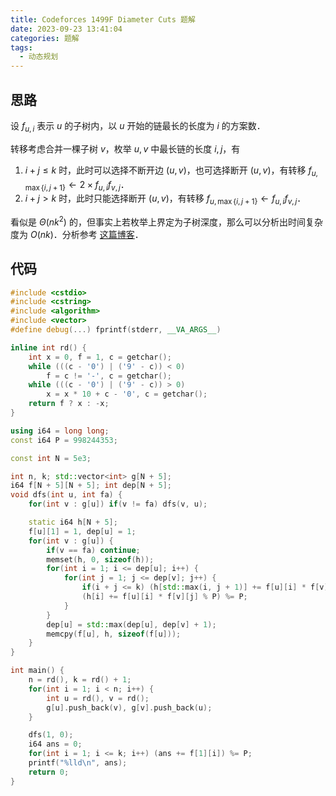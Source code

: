 ```yaml
---
title: Codeforces 1499F Diameter Cuts 题解
date: 2023-09-23 13:41:04
categories: 题解
tags:
  - 动态规划
---
```


<!-- more -->

## 思路

设 $f_{u, i}$ 表示 $u$ 的子树内，以 $u$ 开始的链最长的长度为 $i$ 的方案数．

转移考虑合并一棵子树 $v$，枚举 $u, v$ 中最长链的长度 $i, j$，有

1. $i + j \le k$ 时，此时可以选择不断开边 $(u, v)$，也可选择断开 $(u, v)$，有转移 $f_{u, \max\{i, j + 1\}} \leftarrow 2 \times f_{u, i} f_{v, j}$．
2. $i + j > k$ 时，此时只能选择断开 $(u, v)$，有转移 $f_{u, \max\{i, j + 1\}} \leftarrow f_{u, i} f_{v, j}$．

看似是 $\Theta(nk^2)$ 的，但事实上若枚举上界定为子树深度，那么可以分析出时间复杂度为 $O(nk)$．分析参考 [这篇博客](https://blog.csdn.net/lyd_7_29/article/details/79854245)．

## 代码

```cpp
#include <cstdio>
#include <cstring>
#include <algorithm>
#include <vector>
#define debug(...) fprintf(stderr, __VA_ARGS__)

inline int rd() {
	int x = 0, f = 1, c = getchar();
	while (((c - '0') | ('9' - c)) < 0)
		f = c != '-', c = getchar();
	while (((c - '0') | ('9' - c)) > 0)
		x = x * 10 + c - '0', c = getchar();
	return f ? x : -x;
}

using i64 = long long;
const i64 P = 998244353;

const int N = 5e3;

int n, k; std::vector<int> g[N + 5];
i64 f[N + 5][N + 5]; int dep[N + 5];
void dfs(int u, int fa) {
	for(int v : g[u]) if(v != fa) dfs(v, u);

	static i64 h[N + 5];
	f[u][1] = 1, dep[u] = 1;
	for(int v : g[u]) {
		if(v == fa) continue;
		memset(h, 0, sizeof(h));
		for(int i = 1; i <= dep[u]; i++) {
			for(int j = 1; j <= dep[v]; j++) {
				if(i + j <= k) (h[std::max(i, j + 1)] += f[u][i] * f[v][j] % P) %= P;
				(h[i] += f[u][i] * f[v][j] % P) %= P;
			}
		}
		dep[u] = std::max(dep[u], dep[v] + 1);
		memcpy(f[u], h, sizeof(f[u]));
	}
}

int main() {
	n = rd(), k = rd() + 1;
	for(int i = 1; i < n; i++) {
		int u = rd(), v = rd();
		g[u].push_back(v), g[v].push_back(u);
	}

	dfs(1, 0);
	i64 ans = 0;
	for(int i = 1; i <= k; i++) (ans += f[1][i]) %= P;
	printf("%lld\n", ans);
	return 0;
}
```
